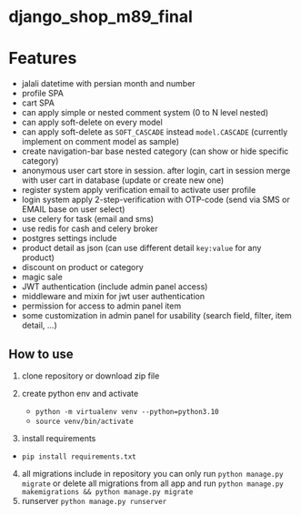 # django_shop_m89_final

# Features
- jalali datetime with persian month and number
- profile SPA
- cart SPA
- can apply simple or nested comment system (0 to N level nested)
- can apply soft-delete on every model
- can apply soft-delete as `SOFT_CASCADE` instead `model.CASCADE` (currently implement on comment model as sample)
- create navigation-bar base nested category (can show or hide specific category)
- anonymous user cart store in session. after login, cart in session merge with user cart in database (update or create new one)
- register system apply verification email to activate user profile
- login system apply 2-step-verification with OTP-code (send via SMS or EMAIL base on user select)
- use celery for task (email and sms)
- use redis for cash and celery broker
- postgres settings include
- product detail as json (can use different detail `key:value` for any product)
- discount on product or category
- magic sale
- JWT authentication (include admin panel access)
- middleware and mixin for jwt user authentication
- permission for access to admin panel item
- some customization in admin panel for usability (search field, filter, item detail, ...)


## How to use
1. clone repository or download zip file

2. create python env and activate
   - `python -m virtualenv venv --python=python3.10`
   - `source venv/bin/activate`
3. install requirements
  - `pip install requirements.txt`
4. all migrations include in repository you can only run `python manage.py migrate` or delete all migrations from all app and run `python manage.py makemigrations && python manage.py migrate`
5. runserver `python manage.py runserver`
